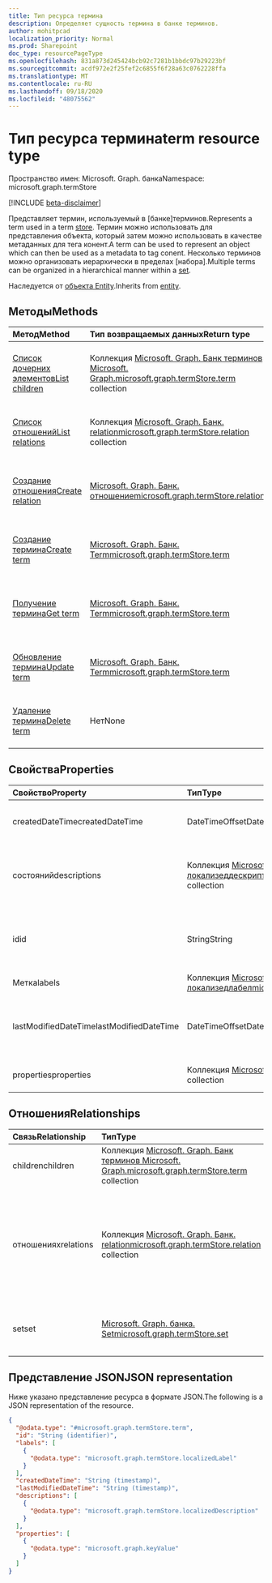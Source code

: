 ```yaml
---
title: Тип ресурса термина
description: Определяет сущность термина в банке терминов.
author: mohitpcad
localization_priority: Normal
ms.prod: Sharepoint
doc_type: resourcePageType
ms.openlocfilehash: 831a873d245424bcb92c7281b1bbdc97b29223bf
ms.sourcegitcommit: acdf972e2f25fef2c6855f6f28a63c0762228ffa
ms.translationtype: MT
ms.contentlocale: ru-RU
ms.lasthandoff: 09/18/2020
ms.locfileid: "48075562"
---
```

# <a name="term-resource-type"></a><span data-ttu-id="74700-103">Тип ресурса термина</span><span class="sxs-lookup"><span data-stu-id="74700-103">term resource type</span></span>

<span data-ttu-id="74700-104">Пространство имен: Microsoft. Graph. банка</span><span class="sxs-lookup"><span data-stu-id="74700-104">Namespace: microsoft.graph.termStore</span></span>

[!INCLUDE [beta-disclaimer](../../includes/beta-disclaimer.md)]

<span data-ttu-id="74700-105">Представляет термин, используемый в [банке]терминов.</span><span class="sxs-lookup"><span data-stu-id="74700-105">Represents a term used in a term [store].</span></span> <span data-ttu-id="74700-106">Термин можно использовать для представления объекта, который затем можно использовать в качестве метаданных для тега конент.</span><span class="sxs-lookup"><span data-stu-id="74700-106">A term can be used to represent an object which can then be used as a metadata to tag conent.</span></span> <span data-ttu-id="74700-107">Несколько терминов можно организовать иерархически в пределах [набора].</span><span class="sxs-lookup"><span data-stu-id="74700-107">Multiple terms can be organized in a hierarchical manner within a [set].</span></span>

<span data-ttu-id="74700-108">Наследуется от [объекта Entity](../resources/entity.md).</span><span class="sxs-lookup"><span data-stu-id="74700-108">Inherits from [entity](../resources/entity.md).</span></span>

## <a name="methods"></a><span data-ttu-id="74700-109">Методы</span><span class="sxs-lookup"><span data-stu-id="74700-109">Methods</span></span>
|<span data-ttu-id="74700-110">Метод</span><span class="sxs-lookup"><span data-stu-id="74700-110">Method</span></span>|<span data-ttu-id="74700-111">Тип возвращаемых данных</span><span class="sxs-lookup"><span data-stu-id="74700-111">Return type</span></span>|<span data-ttu-id="74700-112">Описание</span><span class="sxs-lookup"><span data-stu-id="74700-112">Description</span></span>|
|:---|:---|:---|
|[<span data-ttu-id="74700-113">Список дочерних элементов</span><span class="sxs-lookup"><span data-stu-id="74700-113">List children</span></span>](../api/termstore-term-list-children.md)|<span data-ttu-id="74700-114">Коллекция [Microsoft. Graph. Банк терминов Microsoft. Graph.](../resources/termstore-term.md)</span><span class="sxs-lookup"><span data-stu-id="74700-114">[microsoft.graph.termStore.term](../resources/termstore-term.md) collection</span></span>|<span data-ttu-id="74700-115">Получение потомков первого уровня термина в [банке]терминов.</span><span class="sxs-lookup"><span data-stu-id="74700-115">Get the first level children of a term in a term [store].</span></span>|
|[<span data-ttu-id="74700-116">Список отношений</span><span class="sxs-lookup"><span data-stu-id="74700-116">List relations</span></span>](../api/termstore-term-list-relations.md)|<span data-ttu-id="74700-117">Коллекция [Microsoft. Graph. Банк. relation](../resources/termstore-relation.md)</span><span class="sxs-lookup"><span data-stu-id="74700-117">[microsoft.graph.termStore.relation](../resources/termstore-relation.md) collection</span></span>|<span data-ttu-id="74700-118">Получение отношений терминов в [банке]терминов.</span><span class="sxs-lookup"><span data-stu-id="74700-118">Get the relations of a term in a term [store].</span></span>|
|[<span data-ttu-id="74700-119">Создание отношения</span><span class="sxs-lookup"><span data-stu-id="74700-119">Create relation</span></span>](../api/termstore-relation-post.md)|[<span data-ttu-id="74700-120">Microsoft. Graph. Банк. отношение</span><span class="sxs-lookup"><span data-stu-id="74700-120">microsoft.graph.termStore.relation</span></span>](../resources/termstore-relation.md)|<span data-ttu-id="74700-121">Создание нового отношения для термина или [набора] в [банке]терминов.</span><span class="sxs-lookup"><span data-stu-id="74700-121">Create a new relation for a term or a [set] in a term [store].</span></span>|
|[<span data-ttu-id="74700-122">Создание термина</span><span class="sxs-lookup"><span data-stu-id="74700-122">Create term</span></span>](../api/termstore-term-post.md)|[<span data-ttu-id="74700-123">Microsoft. Graph. Банк. Term</span><span class="sxs-lookup"><span data-stu-id="74700-123">microsoft.graph.termStore.term</span></span>](../resources/termstore-term.md)|<span data-ttu-id="74700-124">Создайте новый объект Term в [банке]терминов.</span><span class="sxs-lookup"><span data-stu-id="74700-124">Create a new term object in a term [store].</span></span>|
|[<span data-ttu-id="74700-125">Получение термина</span><span class="sxs-lookup"><span data-stu-id="74700-125">Get term</span></span>](../api/termstore-term-get.md)|[<span data-ttu-id="74700-126">Microsoft. Graph. Банк. Term</span><span class="sxs-lookup"><span data-stu-id="74700-126">microsoft.graph.termStore.term</span></span>](../resources/termstore-term.md)|<span data-ttu-id="74700-127">Чтение свойств и связей объекта Term в  [банке]терминов.</span><span class="sxs-lookup"><span data-stu-id="74700-127">Read the properties and relationships of a term object in a term  [store].</span></span>|
|[<span data-ttu-id="74700-128">Обновление термина</span><span class="sxs-lookup"><span data-stu-id="74700-128">Update term</span></span>](../api/termstore-term-update.md)|[<span data-ttu-id="74700-129">Microsoft. Graph. Банк. Term</span><span class="sxs-lookup"><span data-stu-id="74700-129">microsoft.graph.termStore.term</span></span>](../resources/termstore-term.md)|<span data-ttu-id="74700-130">Обновление свойств объекта Term в [банке]терминов.</span><span class="sxs-lookup"><span data-stu-id="74700-130">Update the properties of a term object in a term [store].</span></span>|
|[<span data-ttu-id="74700-131">Удаление термина</span><span class="sxs-lookup"><span data-stu-id="74700-131">Delete term</span></span>](../api/termstore-term-delete.md)|<span data-ttu-id="74700-132">Нет</span><span class="sxs-lookup"><span data-stu-id="74700-132">None</span></span>|<span data-ttu-id="74700-133">Удаление объекта Term в [банке]терминов.</span><span class="sxs-lookup"><span data-stu-id="74700-133">Delete a term object in a term [store].</span></span>|

## <a name="properties"></a><span data-ttu-id="74700-134">Свойства</span><span class="sxs-lookup"><span data-stu-id="74700-134">Properties</span></span>
|<span data-ttu-id="74700-135">Свойство</span><span class="sxs-lookup"><span data-stu-id="74700-135">Property</span></span>|<span data-ttu-id="74700-136">Тип</span><span class="sxs-lookup"><span data-stu-id="74700-136">Type</span></span>|<span data-ttu-id="74700-137">Описание</span><span class="sxs-lookup"><span data-stu-id="74700-137">Description</span></span>|
|:---|:---|:---|
|<span data-ttu-id="74700-138">createdDateTime</span><span class="sxs-lookup"><span data-stu-id="74700-138">createdDateTime</span></span>|<span data-ttu-id="74700-139">DateTimeOffset</span><span class="sxs-lookup"><span data-stu-id="74700-139">DateTimeOffset</span></span>|<span data-ttu-id="74700-140">Дата и время создания терминов.</span><span class="sxs-lookup"><span data-stu-id="74700-140">Date and time of term creation.</span></span> <span data-ttu-id="74700-141">Только для чтения</span><span class="sxs-lookup"><span data-stu-id="74700-141">Read-only</span></span>|
|<span data-ttu-id="74700-142">состояний</span><span class="sxs-lookup"><span data-stu-id="74700-142">descriptions</span></span>|<span data-ttu-id="74700-143">Коллекция [Microsoft. Graph. банка Microsoft. Graph. локализеддескриптион](../resources/termstore-localizeddescription.md)</span><span class="sxs-lookup"><span data-stu-id="74700-143">[microsoft.graph.termStore.localizedDescription](../resources/termstore-localizeddescription.md) collection</span></span>|<span data-ttu-id="74700-144">Описание термина, зависящего от Лангуажетаг</span><span class="sxs-lookup"><span data-stu-id="74700-144">Description about term that is dependent on the languageTag</span></span>|
|<span data-ttu-id="74700-145">id</span><span class="sxs-lookup"><span data-stu-id="74700-145">id</span></span>|<span data-ttu-id="74700-146">String</span><span class="sxs-lookup"><span data-stu-id="74700-146">String</span></span>|<span data-ttu-id="74700-147">Уникальный идентификатор термина.</span><span class="sxs-lookup"><span data-stu-id="74700-147">Unique identifier of term.</span></span> <span data-ttu-id="74700-148">Только чтение</span><span class="sxs-lookup"><span data-stu-id="74700-148">Read-Only</span></span>|
|<span data-ttu-id="74700-149">Метка</span><span class="sxs-lookup"><span data-stu-id="74700-149">labels</span></span>|<span data-ttu-id="74700-150">Коллекция [Microsoft. Graph. банка Microsoft. Graph. локализедлабел](../resources/termstore-localizedlabel.md)</span><span class="sxs-lookup"><span data-stu-id="74700-150">[microsoft.graph.termStore.localizedLabel](../resources/termstore-localizedlabel.md) collection</span></span>||<span data-ttu-id="74700-151">Метаданные метки для термина</span><span class="sxs-lookup"><span data-stu-id="74700-151">Label metadata for a term</span></span>|
|<span data-ttu-id="74700-152">lastModifiedDateTime</span><span class="sxs-lookup"><span data-stu-id="74700-152">lastModifiedDateTime</span></span>|<span data-ttu-id="74700-153">DateTimeOffset</span><span class="sxs-lookup"><span data-stu-id="74700-153">DateTimeOffset</span></span>|<span data-ttu-id="74700-154">Дата и время последнего изменения термина.</span><span class="sxs-lookup"><span data-stu-id="74700-154">Last date and time of term modification.</span></span> <span data-ttu-id="74700-155">Только для чтения</span><span class="sxs-lookup"><span data-stu-id="74700-155">Read-only</span></span>|
|<span data-ttu-id="74700-156">properties</span><span class="sxs-lookup"><span data-stu-id="74700-156">properties</span></span>|<span data-ttu-id="74700-157">Коллекция [Microsoft. Graph. ключзначение](../resources/keyvalue.md)</span><span class="sxs-lookup"><span data-stu-id="74700-157">[microsoft.graph.keyValue](../resources/keyvalue.md) collection</span></span>|<span data-ttu-id="74700-158">Коллекция свойств термина</span><span class="sxs-lookup"><span data-stu-id="74700-158">Collection of properties on the term</span></span>|

## <a name="relationships"></a><span data-ttu-id="74700-159">Отношения</span><span class="sxs-lookup"><span data-stu-id="74700-159">Relationships</span></span>
|<span data-ttu-id="74700-160">Связь</span><span class="sxs-lookup"><span data-stu-id="74700-160">Relationship</span></span>|<span data-ttu-id="74700-161">Тип</span><span class="sxs-lookup"><span data-stu-id="74700-161">Type</span></span>|<span data-ttu-id="74700-162">Описание</span><span class="sxs-lookup"><span data-stu-id="74700-162">Description</span></span>|
|:---|:---|:---|
|<span data-ttu-id="74700-163">children</span><span class="sxs-lookup"><span data-stu-id="74700-163">children</span></span>|<span data-ttu-id="74700-164">Коллекция [Microsoft. Graph. Банк терминов Microsoft. Graph.](../resources/termstore-term.md)</span><span class="sxs-lookup"><span data-stu-id="74700-164">[microsoft.graph.termStore.term](../resources/termstore-term.md) collection</span></span>|<span data-ttu-id="74700-165">Дочерние элементы текущего термина</span><span class="sxs-lookup"><span data-stu-id="74700-165">Children of current term</span></span>|
|<span data-ttu-id="74700-166">отношениях</span><span class="sxs-lookup"><span data-stu-id="74700-166">relations</span></span>|<span data-ttu-id="74700-167">Коллекция [Microsoft. Graph. Банк. relation](../resources/termstore-relation.md)</span><span class="sxs-lookup"><span data-stu-id="74700-167">[microsoft.graph.termStore.relation](../resources/termstore-relation.md) collection</span></span>|<span data-ttu-id="74700-168">Указание терминов, связанных с текущим термином, в качестве закрепления или повторного использования</span><span class="sxs-lookup"><span data-stu-id="74700-168">To indicate which terms are related to the current term as either pinned or reused</span></span>|
|<span data-ttu-id="74700-169">set</span><span class="sxs-lookup"><span data-stu-id="74700-169">set</span></span>|[<span data-ttu-id="74700-170">Microsoft. Graph. банка. Set</span><span class="sxs-lookup"><span data-stu-id="74700-170">microsoft.graph.termStore.set</span></span>](../resources/termstore-set.md)|<span data-ttu-id="74700-171">[Набор] , в котором создается термин</span><span class="sxs-lookup"><span data-stu-id="74700-171">The [set] in which the term is created</span></span>|

## <a name="json-representation"></a><span data-ttu-id="74700-172">Представление JSON</span><span class="sxs-lookup"><span data-stu-id="74700-172">JSON representation</span></span>
<span data-ttu-id="74700-173">Ниже указано представление ресурса в формате JSON.</span><span class="sxs-lookup"><span data-stu-id="74700-173">The following is a JSON representation of the resource.</span></span>
<!-- {
  "blockType": "resource",
  "keyProperty": "id",
  "@odata.type": "microsoft.graph.termStore.term",
  "baseType": "microsoft.graph.entity",
  "openType": false
}
-->
``` json
{
  "@odata.type": "#microsoft.graph.termStore.term",
  "id": "String (identifier)",
  "labels": [
    {
      "@odata.type": "microsoft.graph.termStore.localizedLabel"
    }
  ],
  "createdDateTime": "String (timestamp)",
  "lastModifiedDateTime": "String (timestamp)",
  "descriptions": [
    {
      "@odata.type": "microsoft.graph.termStore.localizedDescription"
    }
  ],
  "properties": [
    {
      "@odata.type": "microsoft.graph.keyValue"
    }
  ]
}
```

[store]: ../resources/termstore-store.md
[set]: ../resources/termstore-set.md
[term]: ../resources/termstore-term.md
[group]: ../resources/termstore-group.md

<!--
{
  "type": "#page.annotation",
  "description": "Term is the entity used for tagging in termStore",
  "keywords": "term,facet,resource",
  "section": "documentation",
  "tocPath": "Terms",
  "tocBookmarks": {
    "Resources/termstore-term": "#"
  },
  "suppressions": []
}
-->


